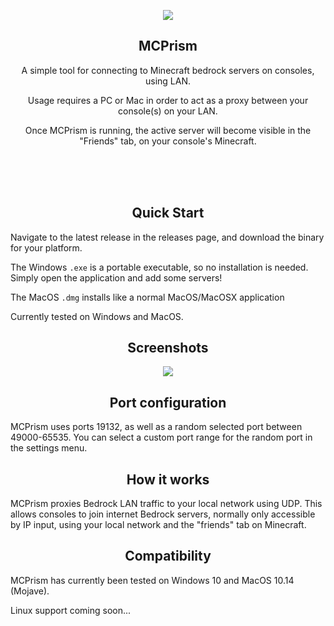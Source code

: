 <p align="center">
  <img src="https://assets.pbxdesign.xyz/mcp-icon-256.png">
</p>

<h2 align="center">MCPrism</h2>
<p align="center">
  A simple tool for connecting to Minecraft bedrock servers on consoles, using LAN. 
</p> 
<p align="center">
  Usage requires a PC or Mac in order to act as a proxy between your console(s) on your LAN.
</p> 
<p align="center">
  Once MCPrism is running, the active server will become visible in the "Friends" tab, on your console's Minecraft.
</p> 

<br />
<br />
<br />

<h2 align="center">Quick Start</h2>
Navigate to the latest release in the releases page, and download the binary for your platform.

The Windows `.exe` is a portable executable, so no installation is needed. Simply open the application and add some servers! 

The MacOS `.dmg` installs like a normal MacOS/MacOSX application

Currently tested on Windows and MacOS. 

<h2 align="center">Screenshots</h2>
<p align="center">
  <img src="https://assets.pbxdesign.xyz/mcp-window-both-small.png">
</p>

<h2 align="center">Port configuration</h2>
MCPrism uses ports 19132, as well as a random selected port between 49000-65535. You can select a custom port range for the random port in the settings menu. 

<h2 align="center">How it works</h2>
MCPrism proxies Bedrock LAN traffic to your local network using UDP. This allows consoles to join internet Bedrock servers, normally only accessible by IP input, using your local network and the "friends" tab on Minecraft. 

<h2 align="center">Compatibility</h2>
MCPrism has currently been tested on Windows 10 and MacOS 10.14 (Mojave).

Linux support coming soon...
